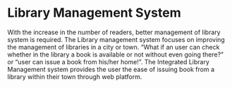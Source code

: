 <h1>Library Management System</h1>
With the increase in the number of readers, better management of library system is required.
The Library management system focuses on improving the management of libraries in a city or town. “What if an user can check whether in the library a book is available or not without even going there?” or “user can issue a book from his/her home!”. The Integrated Library Management system provides the user the ease of issuing book from a library within their town through web platform.
